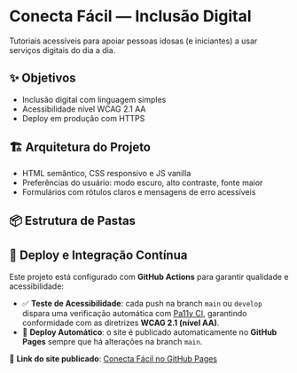 # Conecta Fácil — Inclusão Digital


Tutoriais acessíveis para apoiar pessoas idosas (e iniciantes) a usar serviços digitais do dia a dia.


## ✨ Objetivos
- Inclusão digital com linguagem simples
- Acessibilidade nível WCAG 2.1 AA
- Deploy em produção com HTTPS


## 🏗️ Arquitetura do Projeto
- HTML semântico, CSS responsivo e JS vanilla
- Preferências do usuário: modo escuro, alto contraste, fonte maior
- Formulários com rótulos claros e mensagens de erro acessíveis


## 📦 Estrutura de Pastas

## 🚀 Deploy e Integração Contínua

Este projeto está configurado com **GitHub Actions** para garantir qualidade e acessibilidade:

- ✅ **Teste de Acessibilidade**: cada push na branch `main` ou `develop` dispara uma verificação automática com [Pa11y CI](https://github.com/pa11y/pa11y-ci), garantindo conformidade com as diretrizes **WCAG 2.1 (nível AA)**.
- 🚀 **Deploy Automático**: o site é publicado automaticamente no **GitHub Pages** sempre que há alterações na branch `main`.

🔗 **Link do site publicado**: [Conecta Fácil no GitHub Pages](https://vivianemachado9291.github.io/Conecta-facil/)

